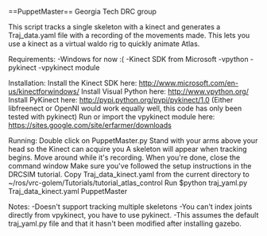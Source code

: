 ==PuppetMaster==
Georgia Tech DRC group

This script tracks a single skeleton with a kinect and generates a Traj_data.yaml file with a recording
of the movements made. This lets you use a kinect as a virtual waldo rig to quickly animate Atlas. 

Requirements:
-Windows for now :(
-Kinect SDK from Microsoft
-vpython
-pykinect
-vpykinect module

Installation:
Install the Kinect SDK here: http://www.microsoft.com/en-us/kinectforwindows/
Install Visual Python here: http://www.vpython.org/
Install PyKinect here: http://pypi.python.org/pypi/pykinect/1.0 (Either libfreenect or OpenNI would work equally well, this code has only been tested with pykinect)
Run or import the vpykinect module here: https://sites.google.com/site/erfarmer/downloads

Running:
Double click on PuppetMaster.py 
Stand with your arms above your head so the Kinect can acquire you
A skeleton will appear when tracking begins. Move around while it's recording.
When you're done, close the command window
Make sure you've followed the setup instructions in the DRCSIM tutorial.
Copy Traj_data_kinect.yaml from the current directory to ~/ros/vrc-golem/Tutorials/tutorial_atlas_control
Run $python traj_yaml.py Traj_data_kinect.yaml PuppetMaster

Notes:
-Doesn't support tracking multiple skeletons
-You can't index joints directly from vpykinect, you have to use pykinect.
-This assumes the default traj_yaml.py file and that it hasn't been modified after installing gazebo.
